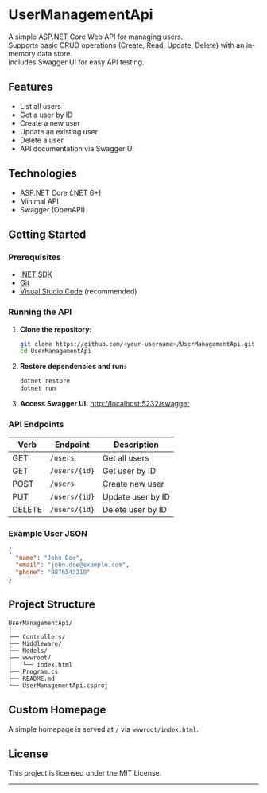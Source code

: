 # UserManagementApi

A simple ASP.NET Core Web API for managing users.  
Supports basic CRUD operations (Create, Read, Update, Delete) with an in-memory data store.  
Includes Swagger UI for easy API testing.

## Features

- List all users
- Get a user by ID
- Create a new user
- Update an existing user
- Delete a user
- API documentation via Swagger UI

## Technologies

- ASP.NET Core (.NET 6+)
- Minimal API
- Swagger (OpenAPI)

## Getting Started

### Prerequisites

- [.NET SDK](https://dotnet.microsoft.com/download)
- [Git](https://git-scm.com/)
- [Visual Studio Code](https://code.visualstudio.com/) (recommended)

### Running the API

1. **Clone the repository:**
   ```sh
   git clone https://github.com/<your-username>/UserManagementApi.git
   cd UserManagementApi
   ```

2. **Restore dependencies and run:**
   ```sh
   dotnet restore
   dotnet run
   ```

3. **Access Swagger UI:**
   [http://localhost:5232/swagger](http://localhost:5232/swagger)

### API Endpoints

| Verb   | Endpoint         | Description              |
|--------|------------------|--------------------------|
| GET    | `/users`         | Get all users            |
| GET    | `/users/{id}`    | Get user by ID           |
| POST   | `/users`         | Create new user          |
| PUT    | `/users/{id}`    | Update user by ID        |
| DELETE | `/users/{id}`    | Delete user by ID        |

### Example User JSON

```json
{
  "name": "John Doe",
  "email": "john.doe@example.com",
  "phone": "9876543210"
}
```

## Project Structure

```
UserManagementApi/
│
├── Controllers/
├── Middleware/
├── Models/
├── wwwroot/
│   └── index.html
├── Program.cs
├── README.md
└── UserManagementApi.csproj
```

## Custom Homepage

A simple homepage is served at `/` via `wwwroot/index.html`.

## License

This project is licensed under the MIT License.

---
